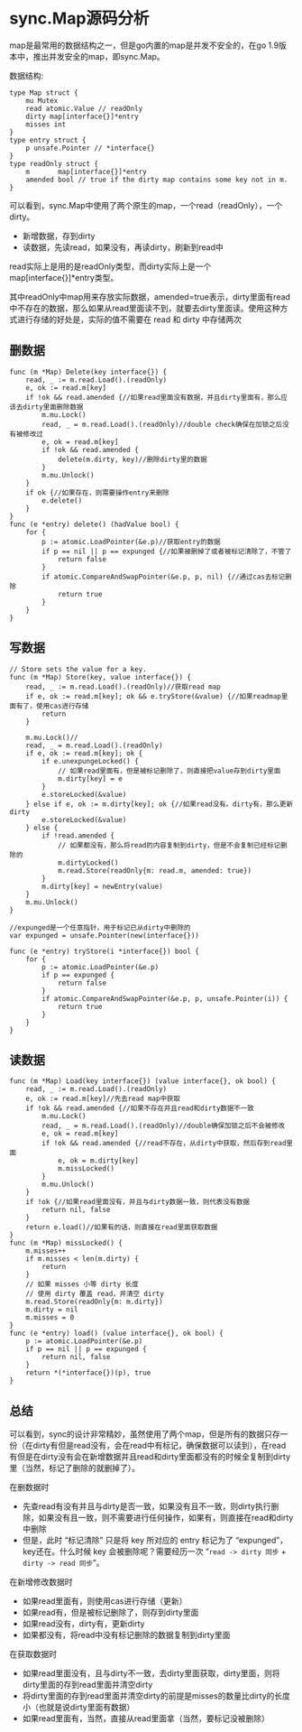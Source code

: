 # sync.Map源码分析

map是最常用的数据结构之一，但是go内置的map是并发不安全的，在go 1.9版本中，推出并发安全的map，即sync.Map。

数据结构:

```text
type Map struct {
    mu Mutex
    read atomic.Value // readOnly
    dirty map[interface{}]*entry
    misses int
}
type entry struct {
    p unsafe.Pointer // *interface{}
}
type readOnly struct {
    m       map[interface{}]*entry
    amended bool // true if the dirty map contains some key not in m.
}
```

可以看到，sync.Map中使用了两个原生的map，一个read（readOnly），一个dirty。

* 新增数据，存到dirty
* 读数据，先读read，如果没有，再读dirty，刷新到read中

read实际上是用的是readOnly类型，而dirty实际上是一个map\[interface{}\]\*entry类型。

其中readOnly中map用来存放实际数据，amended=true表示，dirty里面有read中不存在的数据，那么如果从read里面读不到，就要去dirty里面读。使用这种方式进行存储的好处是，实际的值不需要在 read 和 dirty 中存储两次

## 删数据

```text
func (m *Map) Delete(key interface{}) {
    read, _ := m.read.Load().(readOnly)
    e, ok := read.m[key]
    if !ok && read.amended {//如果read里面没有数据，并且dirty里面有，那么应该去dirty里面删除数据
        m.mu.Lock()
        read, _ = m.read.Load().(readOnly)//double check确保在加锁之后没有被修改过
        e, ok = read.m[key]
        if !ok && read.amended {
            delete(m.dirty, key)//删除dirty里的数据
        }
        m.mu.Unlock()
    }
    if ok {//如果存在，则需要操作entry来删除
        e.delete()
    }
}
func (e *entry) delete() (hadValue bool) {
    for {
        p := atomic.LoadPointer(&e.p)//获取entry的数据
        if p == nil || p == expunged {//如果被删掉了或者被标记清除了，不管了
            return false
        }
        if atomic.CompareAndSwapPointer(&e.p, p, nil) {//通过cas去标记删除
            return true
        }
    }
}
```

## 写数据

```text
// Store sets the value for a key.
func (m *Map) Store(key, value interface{}) {
    read, _ := m.read.Load().(readOnly)//获取read map
    if e, ok := read.m[key]; ok && e.tryStore(&value) {//如果readmap里面有了，使用cas进行存储
        return
    }

    m.mu.Lock()//
    read, _ = m.read.Load().(readOnly)
    if e, ok := read.m[key]; ok {
        if e.unexpungeLocked() {
            // 如果read里面有，但是被标记删除了，则直接把value存到dirty里面
            m.dirty[key] = e
        }
        e.storeLocked(&value)
    } else if e, ok := m.dirty[key]; ok {//如果read没有。dirty有，那么更新dirty
        e.storeLocked(&value)
    } else {
        if !read.amended {
            // 如果都没有，那么将read的内容复制到dirty，但是不会复制已经标记删除的
            m.dirtyLocked()
            m.read.Store(readOnly{m: read.m, amended: true})
        }
        m.dirty[key] = newEntry(value)
    }
    m.mu.Unlock()
}

//expunged是一个任意指针，用于标记已从dirty中删除的
var expunged = unsafe.Pointer(new(interface{}))

func (e *entry) tryStore(i *interface{}) bool {
    for {
        p := atomic.LoadPointer(&e.p)
        if p == expunged {
            return false
        }
        if atomic.CompareAndSwapPointer(&e.p, p, unsafe.Pointer(i)) {
            return true
        }
    }
}
```

## 读数据

```text
func (m *Map) Load(key interface{}) (value interface{}, ok bool) {
    read, _ := m.read.Load().(readOnly)
    e, ok := read.m[key]//先去read map中获取
    if !ok && read.amended {//如果不存在并且read和dirty数据不一致
        m.mu.Lock()
        read, _ = m.read.Load().(readOnly)//double确保加锁之后不会被修改
        e, ok = read.m[key]
        if !ok && read.amended {//read不存在，从dirty中获取，然后存到read里面
            e, ok = m.dirty[key]
            m.missLocked()
        }
        m.mu.Unlock()
    }
    if !ok {//如果read里面没有，并且与dirty数据一致，则代表没有数据
        return nil, false
    }
    return e.load()//如果有的话，则直接在read里面获取数据
}
func (m *Map) missLocked() {
    m.misses++   
    if m.misses < len(m.dirty) {
        return
    }   
    // 如果 misses 小等 dirty 长度
    // 使用 dirty 覆盖 read，并清空 dirty
    m.read.Store(readOnly{m: m.dirty})
    m.dirty = nil
    m.misses = 0
}
func (e *entry) load() (value interface{}, ok bool) {
    p := atomic.LoadPointer(&e.p)
    if p == nil || p == expunged {
        return nil, false
    }
    return *(*interface{})(p), true
}
```

## 总结

可以看到，sync的设计非常精妙，虽然使用了两个map，但是所有的数据只存一份（在dirty有但是read没有，会在read中有标记，确保数据可以读到），在read有但是在dirty没有会在新增数据并且read和dirty里面都没有的时候全复制到dirty里（当然，标记了删除的就删掉了）。

在删数据时

* 先查read有没有并且与dirty是否一致，如果没有且不一致，则dirty执行删除，如果没有且一致，则不需要进行任何操作，如果有，则直接在read和dirty中删除
* 但是，此时 “标记清除” 只是将 key 所对应的 entry 标记为了 “expunged”，key还在。什么时候 key 会被删除呢？需要经历一次 “`read -> dirty 同步` + `dirty -> read 同步`”。

在新增修改数据时

* 如果read里面有，则使用cas进行存储（更新）
* 如果read有，但是被标记删除了，则存到dirty里面
* 如果read没有，dirty有，更新dirty
* 如果都没有，将read中没有标记删除的数据复制到dirty里面

在获取数据时

* 如果read里面没有，且与dirty不一致，去dirty里面获取，dirty里面，则将dirty里面的存到read里面并清空dirty
* 将dirty里面的存到read里面并清空dirty的前提是misses的数量比dirty的长度小（也就是说dirty里面有数据）
* 如果read里面有，当然，直接从read里面拿（当然，要标记没被删除）

